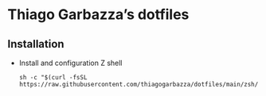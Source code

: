# Thiago Garbazza’s dotfiles

## Installation

- Install and configuration Z shell
  ```
  sh -c "$(curl -fsSL https://raw.githubusercontent.com/thiagogarbazza/dotfiles/main/zsh/install.sh)"
  ```

